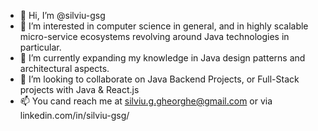 - 👋 Hi, I’m @silviu-gsg
- 👀 I’m interested in computer science in general, and in highly scalable micro-service ecosystems revolving around Java technologies in particular.
- 🌱 I’m currently expanding my knowledge in Java design patterns and architectural aspects.
- 💞️ I’m looking to collaborate on Java Backend Projects, or Full-Stack projects with Java & React.js
- 📫 You cand reach me at silviu.g.gheorghe@gmail.com or via linkedin.com/in/silviu-gsg/

<!---
silviu-gsg/silviu-gsg is a ✨ special ✨ repository because its `README.md` (this file) appears on your GitHub profile.
You can click the Preview link to take a look at your changes.
--->
